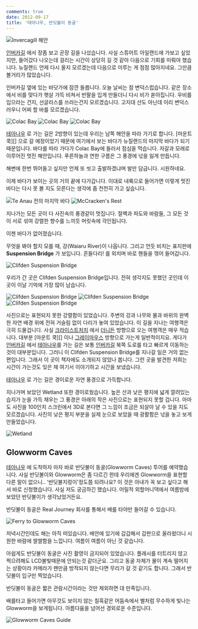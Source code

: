 ```yaml
---
comments: true
date: 2012-09-17
title: '테아나우, 반딧불이 동굴'
---
```


![Invercagill 해안](../../media/page/travel/new-zealand/newzealand-104.jpg)

[인버카길][] 에서 장좀 보고 곧장 길을 나섰습니다. 사실 스튜어트 아일랜드에
가보고 싶었지만, 들어갔다 나오는데 걸리는 시간이 상당히 길 것 같아 다음으로
기회를 미뤄야 했습니다. 뉴질랜드 언제 다시 올지 모르겠는데 다음으로 미루는 게
점점 많아지네요. 그만큼 볼거리가 많았습니다.

인버카길 옆에 있는 바닷가에 잠깐 들릅니다. 오늘 날씨는 참 변덕스럽습니다.
같은 장소에서 비를 맞다가 햇살 가득 비쳐서 반팔을 입게 만들더니 다시 비가
쏟아집니다. 우비를 입으라는 건지, 선글라스를 쓰라는건지 모르겠습니다. 고지대
산도 아닌데 이리 변덕스러우니 어찌 할 바를 모르겠습니다.

![Colac Bay](../../media/page/travel/new-zealand/newzealand-106.jpg)
![Colac Bay](../../media/page/travel/new-zealand/newzealand-107.jpg)
![Colac Bay](../../media/page/travel/new-zealand/newzealand-108.jpg)

[테아나우][] 로 가는 길은 2방향이 있는데 우리는 남쪽 해안을 따라 가기로
합니다. [마운트 쿡][] 으로 갈 예정이었기 때문에 여기에서 보는 바다가
뉴질랜드의 마지막 바다가 되기 때문입니다. 바다를 따라 가다가 Colac Bay에
들러서 점심을 먹습니다. 자갈과 모래로 이루어진 멋진 해안입니다. 푸른하늘과
연한 구름은 그 풍경에 넋을 잃게 만듭니다.

해변에 한번 뛰어들고 싶지만 언제 또 씻고 출발하겠냐며 발만 담급니다.
시원하네요.

이제 바다가 보이는 곳의 거의 끝에 다가갑니다. 이대로 내륙으로 들어가면 이렇게
멋진 바다는 다시 못 볼 지도 모른다는 생각에 좀 천천히 가고 싶습니다.

![Te Anau 전의 마지막 바다](../../media/page/travel/new-zealand/newzealand-109.jpg)
![McCracken's Rest](../../media/page/travel/new-zealand/newzealand-112.jpg)

지나가는 모든 곳이 다 사진속의 풍경같이 멋집니다. 절벽과 파도와 바람들, 그
모든 것이 서로 섞여 강렬한 향수를 느끼듯 머릿속에 각인됩니다.

이젠 바다가 없어졌습니다.

무엇을 봐야 할지 모를 때, 강(Waiaru River)이 나옵니다. 그리고 언듯 비치는
표지판에 **Suspension Bridge** 가 보입니다. 흔들다리! 를 외치며 바로 핸들을
꺾어 들어갑니다.

![Clifden Suspension Bridge](../../media/page/travel/new-zealand/newzealand-114.jpg)

우리가 간 곳은 Clifden Suspension Bridge입니다. 전혀 생각지도 못했던 곳인데
이곳이 이날 기억에 가장 많이 남습니다.

![Clifden Suspension Bridge](../../media/page/travel/new-zealand/newzealand-115.jpg)
![Clifden Suspension Bridge](../../media/page/travel/new-zealand/newzealand-116.jpg)
![Clifden Suspension Bridge](../../media/page/travel/new-zealand/newzealand-117.jpg)

사진으로는 표현되지 못한 강렬함이 있었습니다. 주변의 강과 나무와 물과 바위의
완벽한 자연 배경 위에 전혀 거슬림 없이 다리가 놓여 있었습니다. 이 길을 지나는
여행객은 극히 드물겁니다. 사실 [크라이스트처치][] 에서 [더니든][] 방향으로
오는 여행객은 매우 적습니다. 대부분 [마운트 쿡][] 이나 [그레이마우스][]
방향으로 가는게 일반적이지요. 게다가 [인버카길][] 에서 [테아나우][]를 가는
길은 보통 [인버카길][] 북쪽 도로를 타고 빠르게 이동하는 것이 대부분입니다.
그러니 이 Clifden Suspension Bridge를 지나갈 일은 거의 없는 편입니다. 그래서
이 곳이 책자에도 소개되지 않았나 봅니다. 그런 곳을 발견한 저희는 시간이
가는것도 잊은 채 여기서 이야기하고 시간을 보냈습니다.

[테아나우][] 로 가는 길은 경이로운 자연 풍경으로 가득합니다.

지나가며 보았던 Wetland 또한 경이로웠습니다. 높은 산과 낮은 평지에 넓게
깔려있는 습지가 눈을 가득 채우는 그 풍경은 아래의 작은 사진으로는 표현되지
못할 겁니다. 아마도 사진을 100인치 스크린에서 3D로 본다면 그 느낌이 조금은
되살아 날 수 있을 지도 모르겠습니다. 사진의 낮은 평지 부분을 실제 눈으로
보았을 때 광활함은 넋을 놓고 보게 만들었습니다.

![Wetland](../../media/page/travel/new-zealand/newzealand-122.jpg)

Glowworm Caves
--------------

[테아나우][] 에 도착하자 마자 바로 반딧불이 동굴(Glowworm Caves) 투어를
예약했습니다. 사실 반딧불이와 Glowworm은 좀 다르긴 한데 우리에겐 Glowworm을
표현할 다른 말이 없으니.. '반딧불지렁이'정도쯤 되려나요?  이 것은 아내가 꼭
보고 싶다고 해서 바로 신청했습니다. 사실 저도 궁금하긴 했습니다. 어릴적
외할머니댁에서 여름밤에 보았던 반딧불이가 생각났었거든요.

반딧불이 동굴은 Real Journey 회사를 통해서 배를 타야만 들어갈 수 있습니다.

![Ferry to Glowworm Caves](../../media/page/travel/new-zealand/newzealand-131.jpg)

저녁시간인데도 해는 아직 떠있습니다. 배안에 있기에 갑갑해서 갑판으로
올라왔더니 시원한 바람에 쌀쌀함을 느낍니다. 여름이 여름이 아닌 것 같습니다.

아쉽게도 반딧불이 동굴은 사진 촬영이 금지되어 있었습니다. 플래시를 터트리지
않고 찍으려해도 LCD불빛때문에 안되는것 같더군요. 그리고 동굴 자체가 물이 계속
떨어지는 상황이라 카메라가 왠만큼 방적되지 않는다면 무리가 갈 것 같기도
합니다. 그래서 반딧불이 입구만 찍었습니다.

반딧불이 동굴은 짧은 관람시간이라는 것만 제외하면 대 만족입니다.

배를타고 들어가면 아무것도 보이지 않는 칠흑같은 어둠속에서 별처럼 무수하게
빛나는 Glowworm을 보게됩니다. 아름다움을 넘어선 경외로운 수준입니다.

![Glowworm Caves Guide](../../media/page/travel/new-zealand/newzealand-133.jpg)

[크라이스트처치]:   log01.md
[오아마루]:         log01.md
[더니든]:           log03.md#dunedin
[오타고]:           log02.md
[캐틀린스]:         log03.md#catlins
[테아나우]:         log05.md
[그레이마우스]:     log09.md
[밀포드 사운드]:    log05.md#milford-sound
[인버카길]:         log04.md
[퀸스타운]:         log06.md
[와나카]:           log06.md
[글레노키]:         log07.md
[애로우타운]:       log07.md#arrowtown
[폭스빙하]:         log09.md
[호키티카]:         log09.md
[아서스패스]:       log10.md